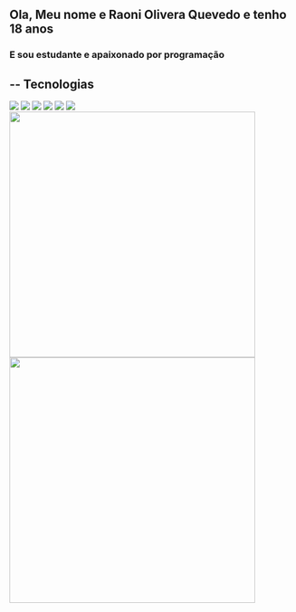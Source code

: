 <h2>Ola, Meu nome e Raoni Olivera Quevedo e tenho 18 anos</h2>
<h3>E sou estudante e apaixonado por programação</h3>
<h2>-- Tecnologias</h2>
<div  text-align="centart" style="width='100%'">
  <img src="https://img.shields.io/badge/Js-FFDC0B?style=for-the-badge&logo=javascript&logoColor=000&labelColor=FFDC0B" />
  <img src="https://img.shields.io/badge/html%205-orange?style=for-the-badge&logo=html5&logoColor=white&labelColor=orange" />
  <img src="https://img.shields.io/badge/ReactJs-2CFFEE?style=for-the-badge&logo=react&logoColor=000&labelColor=2CFFEE" />
  <img src="https://img.shields.io/badge/CSS%203-5188FE?style=for-the-badge&logo=css3&logoColor=white&labelColor=5188FE" />
  <img src="https://img.shields.io/badge/SCSS-red?style=for-the-badge&logo=sass&logoColor=white&labelColor=red" />
  <img src="https://img.shields.io/badge/typescript-5188FE?style=for-the-badge&logo=typescript&logoColor=white&labelColor=5188FE" />
</div>
<img width="434px" src="https://github-readme-stats.vercel.app/api/top-langs/?username=raoni111&langs_count=5)](https://github.com/raoni111/RaoniOliveira/edit/main/README.mdl" />
<img width="434px" src="https://github-readme-stats.vercel.app/api?username=raoni111&hide=contribs,prs" />
